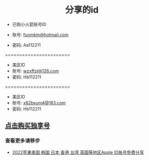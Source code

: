 <h1 align="center">分享的id</h1>


- 已购小火箭账号ID
 
- 账号: fuomkm@hotmail.com

- 密码: Aa112211

 =======================
- 美区ID
- 账号: wzxffzj@126.com
- 密码: Hb112211
 
 =======================
- 美区ID
- 账号: x62bxum4@163.com
- 密码: Hb112211

## [点击购买独享号](https://appsir.shop)

### 查看更多请移步

* [2022苹果美国 韩国 日本 香港 台湾 英国等地区Apple ID账号免费分享](https://github.com/sir2021s/freeappleid/wiki/2022%E8%8B%B9%E6%9E%9C%E7%BE%8E%E5%9B%BD-%E9%9F%A9%E5%9B%BD-%E6%97%A5%E6%9C%AC-%E9%A6%99%E6%B8%AF-%E5%8F%B0%E6%B9%BE-%E8%8B%B1%E5%9B%BD%E7%AD%89%E5%9C%B0%E5%8C%BAApple-ID%E8%B4%A6%E5%8F%B7%E5%85%8D%E8%B4%B9%E5%88%86%E4%BA%AB)
